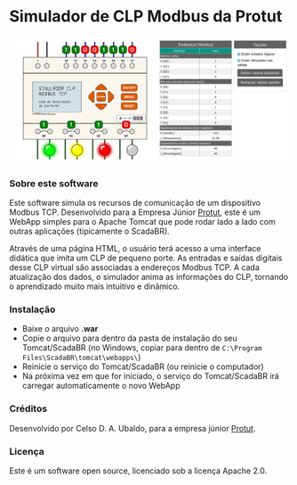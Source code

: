 # Simulador de CLP Modbus da Protut

![Screenshot da tela principal](https://github.com/protutjr/protut-plc-sim/blob/ae2d9e481ea683030d0a864d0082f5b544940bf3/Screenshot.png)

### Sobre este software
Este software simula os recursos de comunicação de um dispositivo Modbus TCP. Desenvolvido para a Empresa Júnior [Protut](https://protut.com.br), este é um WebApp simples para o Apache Tomcat que pode rodar lado a lado com outras aplicações (tipicamente o ScadaBR).

Através de uma página HTML, o usuário terá acesso a uma interface didática que imita um CLP de pequeno porte. As entradas e saídas digitais desse CLP virtual são associadas a endereços Modbus TCP. A cada atualização dos dados, o simulador anima as informações do CLP, tornando o aprendizado muito mais intuitivo e dinâmico.

### Instalação
- Baixe o arquivo **.war**
- Copie o arquivo para dentro da pasta de instalação do seu Tomcat/ScadaBR (no Windows, copiar para dentro de `C:\Program Files\ScadaBR\tomcat\webapps\`)
- Reinicie o serviço do Tomcat/ScadaBR (ou reinicie o computador)
- Na próxima vez em que for iniciado, o serviço do Tomcat/ScadaBR irá carregar automaticamente o novo WebApp

### Créditos
Desenvolvido por Celso D. A. Ubaldo, para a empresa júnior [Protut](https://protut.com.br).

### Licença
Este é um software open source, licenciado sob a licença Apache 2.0.
